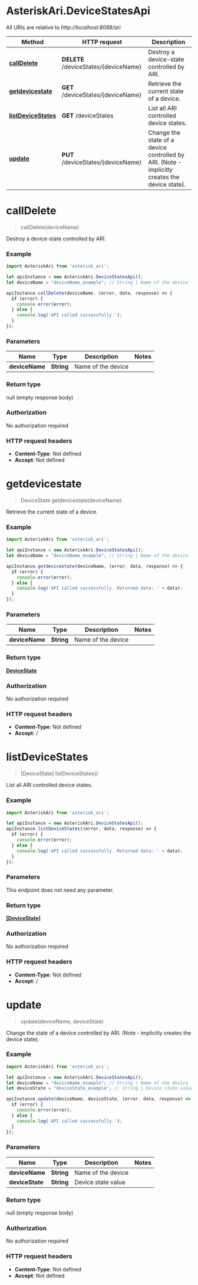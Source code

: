 # AsteriskAri.DeviceStatesApi

All URIs are relative to *http://localhost:8088/ari*

Method | HTTP request | Description
------------- | ------------- | -------------
[**callDelete**](DeviceStatesApi.md#callDelete) | **DELETE** /deviceStates/{deviceName} | Destroy a device-state controlled by ARI.
[**getdevicestate**](DeviceStatesApi.md#getdevicestate) | **GET** /deviceStates/{deviceName} | Retrieve the current state of a device.
[**listDeviceStates**](DeviceStatesApi.md#listDeviceStates) | **GET** /deviceStates | List all ARI controlled device states.
[**update**](DeviceStatesApi.md#update) | **PUT** /deviceStates/{deviceName} | Change the state of a device controlled by ARI. (Note - implicitly creates the device state).

<a name="callDelete"></a>
# **callDelete**
> callDelete(deviceName)

Destroy a device-state controlled by ARI.

### Example
```javascript
import AsteriskAri from 'asterisk_ari';

let apiInstance = new AsteriskAri.DeviceStatesApi();
let deviceName = "deviceName_example"; // String | Name of the device

apiInstance.callDelete(deviceName, (error, data, response) => {
  if (error) {
    console.error(error);
  } else {
    console.log('API called successfully.');
  }
});
```

### Parameters

Name | Type | Description  | Notes
------------- | ------------- | ------------- | -------------
 **deviceName** | **String**| Name of the device | 

### Return type

null (empty response body)

### Authorization

No authorization required

### HTTP request headers

 - **Content-Type**: Not defined
 - **Accept**: Not defined

<a name="getdevicestate"></a>
# **getdevicestate**
> DeviceState getdevicestate(deviceName)

Retrieve the current state of a device.

### Example
```javascript
import AsteriskAri from 'asterisk_ari';

let apiInstance = new AsteriskAri.DeviceStatesApi();
let deviceName = "deviceName_example"; // String | Name of the device

apiInstance.getdevicestate(deviceName, (error, data, response) => {
  if (error) {
    console.error(error);
  } else {
    console.log('API called successfully. Returned data: ' + data);
  }
});
```

### Parameters

Name | Type | Description  | Notes
------------- | ------------- | ------------- | -------------
 **deviceName** | **String**| Name of the device | 

### Return type

[**DeviceState**](DeviceState.md)

### Authorization

No authorization required

### HTTP request headers

 - **Content-Type**: Not defined
 - **Accept**: */*

<a name="listDeviceStates"></a>
# **listDeviceStates**
> [DeviceState] listDeviceStates()

List all ARI controlled device states.

### Example
```javascript
import AsteriskAri from 'asterisk_ari';

let apiInstance = new AsteriskAri.DeviceStatesApi();
apiInstance.listDeviceStates((error, data, response) => {
  if (error) {
    console.error(error);
  } else {
    console.log('API called successfully. Returned data: ' + data);
  }
});
```

### Parameters
This endpoint does not need any parameter.

### Return type

[**[DeviceState]**](DeviceState.md)

### Authorization

No authorization required

### HTTP request headers

 - **Content-Type**: Not defined
 - **Accept**: */*

<a name="update"></a>
# **update**
> update(deviceName, deviceState)

Change the state of a device controlled by ARI. (Note - implicitly creates the device state).

### Example
```javascript
import AsteriskAri from 'asterisk_ari';

let apiInstance = new AsteriskAri.DeviceStatesApi();
let deviceName = "deviceName_example"; // String | Name of the device
let deviceState = "deviceState_example"; // String | Device state value

apiInstance.update(deviceName, deviceState, (error, data, response) => {
  if (error) {
    console.error(error);
  } else {
    console.log('API called successfully.');
  }
});
```

### Parameters

Name | Type | Description  | Notes
------------- | ------------- | ------------- | -------------
 **deviceName** | **String**| Name of the device | 
 **deviceState** | **String**| Device state value | 

### Return type

null (empty response body)

### Authorization

No authorization required

### HTTP request headers

 - **Content-Type**: Not defined
 - **Accept**: Not defined

